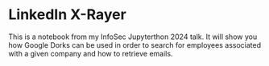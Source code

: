 # LinkedIn X-Rayer
This is a notebook from my InfoSec Jupyterthon 2024 talk. It will show you how Google Dorks can be used in order to search for employees associated with a given company and how to retrieve emails.
